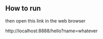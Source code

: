 
## How to run


then open this link in the web browser

http://localhost:8888/hello?name=whatever



